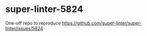 # super-linter-5824
One-off repo to reproduce https://github.com/super-linter/super-linter/issues/5824
